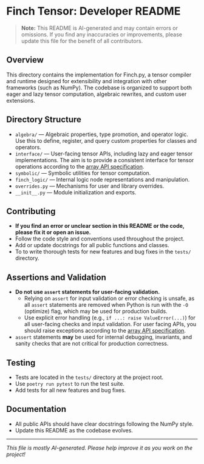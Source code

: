 # Finch Tensor: Developer README

> **Note:** This README is AI-generated and may contain errors or omissions. If you find any inaccuracies or improvements, please update this file for the benefit of all contributors.

## Overview

This directory contains the implementation for Finch.py, a tensor compiler and runtime designed for extensibility and integration with other frameworks (such as NumPy). The codebase is organized to support both eager and lazy tensor computation, algebraic rewrites, and custom user extensions.

## Directory Structure

- `algebra/` — Algebraic properties, type promotion, and operator logic. Use this to define, register, and query custom properties for classes and operators.
- `interface/` — User-facing tensor APIs, including lazy and eager tensor implementations. The aim is to provide a consistent interface for tensor operations according to the [array API specification](https://data-apis.org/array-api/latest/).
- `symbolic/` — Symbolic utilities for tensor computation.
- `finch_logic/` — Internal logic node representations and manipulation.
- `overrides.py` — Mechanisms for user and library overrides.
- `__init__.py` — Module initialization and exports.

## Contributing

- **If you find an error or unclear section in this README or the code, please fix it or open an issue.**
- Follow the code style and conventions used throughout the project.
- Add or update docstrings for all public functions and classes.
- To to write thorough tests for new features and bug fixes in the `tests/` directory.

## Assertions and Validation

- **Do not use `assert` statements for user-facing validation.**
    - Relying on `assert` for input validation or error checking is unsafe, as all `assert` statements are removed when Python is run with the `-O` (optimize) flag, which may be used for production builds.
    - Use explicit error handling (e.g., `if ...: raise ValueError(...)`) for all user-facing checks and input validation. For user facing APIs, you should raise exceptions according to the [array API specification](https://data-apis.org/array-api/latest/).
- `assert` statements **may** be used for internal debugging, invariants, and sanity checks that are not critical for production correctness.

## Testing

- Tests are located in the `tests/` directory at the project root.
- Use `poetry run pytest` to run the test suite.
- Add tests for all new features and bug fixes.

## Documentation

- All public APIs should have clear docstrings following the NumPy style.
- Update this README as the codebase evolves.

---

*This file is mostly AI-generated. Please help improve it as you work on the project!*
